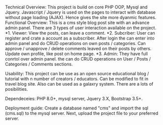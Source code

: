 Technical Overview: This project is build on core PHP OOP, Mysql and Jquery.
                    Javascript / Jquery is used on the pages to interact with database without page loading (AJAX). Hence gives the site more dyanmic features.
Functional Overview: This is a cms style blog post site with an advance admin panel. There are 3 types of user interaction available on the project.
                    *1. Viewer: View the posts, can leave a comment.
                    *2. Subcriber: User can register and crate a account as a subscriber. After login the can enter into admin panel and do CRUD operations on own posts / categories. Can approve / unapprove / delete comments leaved on their posts by others.
                                  Update own profile, like post on home page.
                    *3. Admin: They have full conrtol over admin panel. the can do CRUD operations on User / Posts / Categories / Comments sections.

Usability: This project can be use as an open source educational blog / tutorial with n number of creators / educators. 
            Can be modified to fit in travel blog site. Also can be used as a galaxry system. There are a lots of posibilities.

Dependeceies: PHP 8.0+, mysql server, Jquery 3.X, Bootstrap 3.5+.

Deployment guide: Create a database named "cms" and import the sql (cms.sql) to the mysql server. Next, upload the project file to your preferred server.
 
